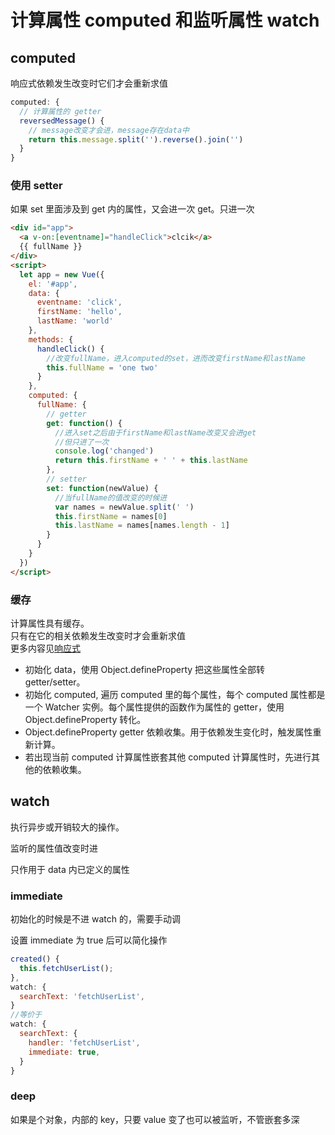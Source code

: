 # 计算属性 computed 和监听属性 watch

## computed

响应式依赖发生改变时它们才会重新求值

```js
computed: {
  // 计算属性的 getter
  reversedMessage() {
    // message改变才会进，message存在data中
    return this.message.split('').reverse().join('')
  }
}
```

### 使用 setter

如果 set 里面涉及到 get 内的属性，又会进一次 get。只进一次

```html
<div id="app">
  <a v-on:[eventname]="handleClick">clcik</a>
  {{ fullName }}
</div>
<script>
  let app = new Vue({
    el: '#app',
    data: {
      eventname: 'click',
      firstName: 'hello',
      lastName: 'world'
    },
    methods: {
      handleClick() {
        //改变fullName，进入computed的set，进而改变firstName和lastName
        this.fullName = 'one two'
      }
    },
    computed: {
      fullName: {
        // getter
        get: function() {
          //进入set之后由于firstName和lastName改变又会进get
          //但只进了一次
          console.log('changed')
          return this.firstName + ' ' + this.lastName
        },
        // setter
        set: function(newValue) {
          //当fullName的值改变的时候进
          var names = newValue.split(' ')
          this.firstName = names[0]
          this.lastName = names[names.length - 1]
        }
      }
    }
  })
</script>
```

### 缓存

计算属性具有缓存。  
只有在它的相关依赖发生改变时才会重新求值  
更多内容见[响应式](./20_responsive.md)

- 初始化 data，使用 Object.defineProperty 把这些属性全部转 getter/setter。
- 初始化 computed, 遍历 computed 里的每个属性，每个 computed 属性都是一个 Watcher 实例。每个属性提供的函数作为属性的 getter，使用 Object.defineProperty 转化。
- Object.defineProperty getter 依赖收集。用于依赖发生变化时，触发属性重新计算。
- 若出现当前 computed 计算属性嵌套其他 computed 计算属性时，先进行其他的依赖收集。

## watch

执行异步或开销较大的操作。

监听的属性值改变时进

只作用于 data 内已定义的属性

### immediate

初始化的时候是不进 watch 的，需要手动调

设置 immediate 为 true 后可以简化操作

```js
created() {
  this.fetchUserList();
},
watch: {
  searchText: 'fetchUserList',
}
//等价于
watch: {
  searchText: {
    handler: 'fetchUserList',
    immediate: true,
  }
}
```

### deep

如果是个对象，内部的 key，只要 value 变了也可以被监听，不管嵌套多深
